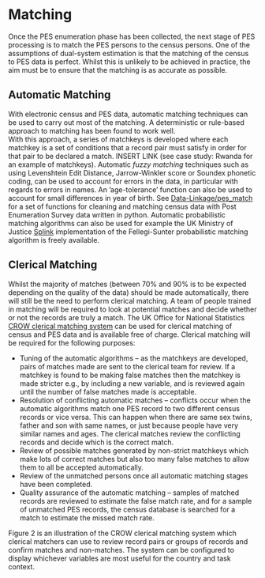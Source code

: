 # Matching

Once the PES enumeration phase has been collected, the next stage of PES processing is to match the PES persons to the census persons.
One of the assumptions of dual-system estimation is that the matching of the census to PES data is perfect. Whilst this is unlikely to be achieved in practice, the aim must be to ensure that the matching is as accurate as possible.

## Automatic Matching

With electronic census and PES data, automatic matching techniques can be used to carry out most of the matching.  A deterministic or rule-based approach to matching has been found to work well.  
With this approach, a series of matchkeys is developed where each matchkey is a set of conditions that a record pair must satisfy in order for that pair to be declared a match. INSERT LINK (see case study: Rwanda for an example of matchkeys). 
Automatic *fuzzy matching* techniques such as using Levenshtein Edit Distance, Jarrow-Winkler score or Soundex phonetic coding, can be used to account for errors in the data, in particular with regards to errors in names.
An ’age-tolerance’ function can also be used to account for small differences in year of birth. See [Data-Linkage/pes_match](https://github.com/Data-Linkage/pes_match/tree/main) for a set of functions for cleaning and matching census data with Post Enumeration Survey data written in python.
Automatic probabilistic matching algorithms can also be used for example the UK Ministry of Justice [Splink](https://www.gov.uk/government/publications/joined-up-data-in-government-the-future-of-data-linking-methods/splink-mojs-open-source-library-for-probabilistic-record-linkage-at-scale)
implementation of the Fellegi-Sunter probabilistic matching algorithm is freely available.

## Clerical Matching

Whilst the majority of matches (between 70% and 90% is to be expected depending on the quality of the data) should be made automatically, there will still be the need to perform clerical matching.
A team of people trained in matching will be required to look at potential matches and decide whether or not the records are truly a match. 
The UK Office for National Statistics [CROW clerical matching system](https://www.bing.com/ck/a?!&&p=b1a8a35dfe8b791fJmltdHM9MTcxODg0MTYwMCZpZ3VpZD0wY2VmM2U1ZS03NTE3LTZiNDYtMjU1NC0yYWZhNzRhYzZhNmImaW5zaWQ9NTIxNg&ptn=3&ver=2&hsh=3&fclid=0cef3e5e-7517-6b46-2554-2afa74ac6a6b&psq=CROW+clerical+matching+system&u=a1aHR0cHM6Ly9naXRodWIuY29tL0RhdGEtTGlua2FnZS9DbGVyaWNhbF9SZXNvbHV0aW9uX09ubGluZV9XaWRnZXQ&ntb=1)
can be used for clerical matching of census and PES data and is available free of charge. Clerical matching will be required for the following purposes:

  - Tuning of the automatic algorithms – as the matchkeys are developed, pairs of matches made are sent to the clerical team for review. If a matchkey is found to be making false matches then the matchkey is made stricter e.g., by including a new variable, and is reviewed again until the number of false matches made is acceptable.
  - Resolution of conflicting automatic matches – conflicts occur when the automatic algorithms match one PES record to two different census records or vice versa. This can happen when there are same sex twins, father and son with same names, or just because people have very similar names and ages. The clerical matches review the conflicting records and decide which is the correct match.
  - Review of possible matches generated by non-strict matchkeys which make lots of correct matches but also too many false matches to allow them to all be accepted automatically.
  - Review of the unmatched persons once all automatic matching stages have been completed.
  - Quality assurance of the automatic matching – samples of matched records are reviewed to estimate the false match rate, and for a sample of unmatched PES records, the census database is searched for a match to estimate the missed match rate.

Figure 2 is an illustration of the CROW clerical matching system which clerical matchers can use to review record pairs or groups of records and confirm matches and non-matches. The system can be configured to display whichever variables are most useful for the country and task context. 
